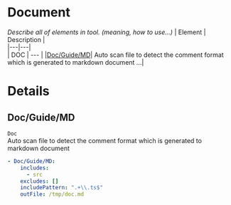 # Document
*Describe all of elements in tool. (meaning, how to use...)*
| Element | Description |  
|---|---|  
| DOC | --- |
|[Doc/Guide/MD](#user-content-doc-doc%2fguide%2fmd)| Auto scan file to detect the comment format which is generated to markdown document ...|  
  
  
# Details
<a id="user-content-doc-doc%2fguide%2fmd" name="user-content-doc-doc%2fguide%2fmd"></a>
## Doc/Guide/MD
`Doc`  
Auto scan file to detect the comment format which is generated to markdown document  

```yaml
- Doc/Guide/MD:
    includes:
      - src
    excludes: []
    includePattern: ".+\\.ts$"
    outFile: /tmp/doc.md
```

<br/>

  